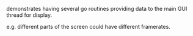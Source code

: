 demonstrates having several go routines providing data to
the main GUI thread for display.

e.g. different parts of the screen could have different framerates.
